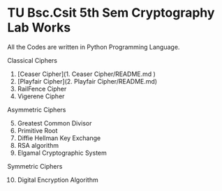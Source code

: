 # TU Bsc.Csit 5th Sem Cryptography Lab Works

All the Codes are written in Python Programming Language.

Classical Ciphers

1. [Ceaser Cipher](1. Ceaser Cipher/README.md )
2. [Playfair Cipher](2. Playfair Cipher/README.md)
3. RailFence Cipher
4. Vigerene Cipher

Asymmetric Ciphers

5. Greatest Common Divisor
6. Primitive Root
7. Diffie Hellman Key Exchange
8. RSA algorithm
9. Elgamal Cryptographic System

Symmetric Ciphers

10. Digital Encryption Algorithm  


